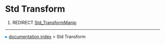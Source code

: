 # Std Transform
1.  REDIRECT [Std_TransformManip](Std_TransformManip.md)



---
![](images/Right_arrow.png) [documentation index](../README.md) > Std Transform

